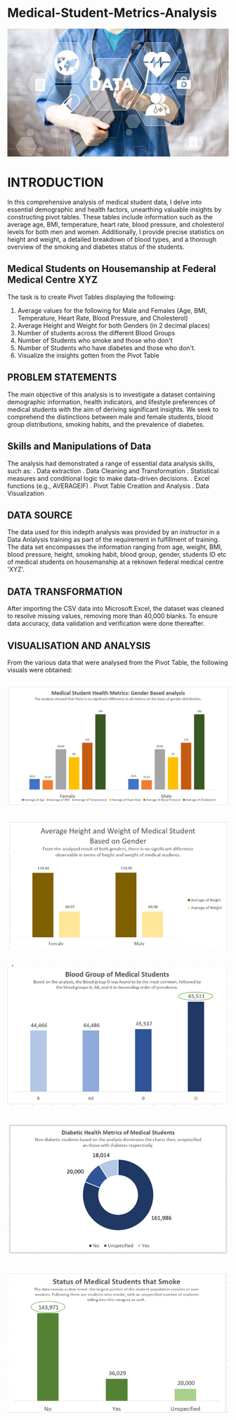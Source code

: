# Medical-Student-Metrics-Analysis
![](Medical_image.jpg)

# INTRODUCTION
In this comprehensive analysis of medical student data, I delve into essential demographic and health factors, unearthing valuable insights by constructing pivot tables. These tables include information such as the average age, BMI, temperature, heart rate, blood pressure, and cholesterol levels for both men and women. Additionally, I provide precise statistics on height and weight, a detailed breakdown of blood types, and a thorough overview of the smoking and diabetes status of the students.
## Medical Students on Housemanship at Federal Medical Centre XYZ
The task is to create Pivot Tables displaying the following:
1.	Average values for the following for Male and Females (Age, BMI, Temperature, Heart Rate, Blood Pressure, and Cholesterol)
2.	Average Height and Weight for both Genders (in 2 decimal places)
3.	Number of students across the different Blood Groups
4.	Number of Students who smoke and those who don't
5.	Number of Students who have diabetes and those who don't.
6.	Visualize the insights gotten from the Pivot Table

   ## PROBLEM STATEMENTS
   The main objective of this analysis is to investigate a dataset containing demographic information, health indicators, and lifestyle preferences of medical students with the aim of deriving significant insights. We seek to comprehend the distinctions between male and female students, blood group distributions, smoking habits, and the prevalence of diabetes.
## Skills and Manipulations of Data
   The analysis had demonstrated a range of essential data analysis skills, such as:
.	Data extraction
.	Data Cleaning and Transformation
.	Statistical measures and conditional logic to make data-driven decisions.
.	Excel functions (e.g., AVERAGEIF)
. Pivot Table Creation and Analysis
.	Data Visualization
## DATA SOURCE
The data used for this indepth analysis was provided by an instructor in a Data Anlalysis training as part of the requirement in fulfillment of training. The data set encompasses the information ranging from age, weight, BMI, blood pressure, height, smoking habit, blood group, gender, students ID etc of medical students on housemanship at a reknown federal medical centre 'XYZ'.
## DATA TRANSFORMATION
After importing the CSV data into Microsoft Excel, the dataset was cleaned to resolve missing values, removing more than 40,000 blanks. To ensure data accuracy, data validation and verification were done thereafter.




## VISUALISATION AND ANALYSIS
From the various data that were analysed from the Pivot Table, the following visuals were obtained:

![](Age_BMI.png)
---------------------------------------------------------------------------------------------------

![](Height_weight.png)
--------------------------------------------------------------------------------------------------

![](Blood_group.png)
---------------------------------------------------------------------------------------------------

![](Diabetics.png)
--------------------------------------------------------------------------------------------------

![](Smokers_student.png)
---------------------------------------------------------------------------------------------------

